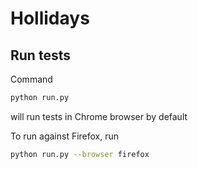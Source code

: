 # Hollidays

## Run tests
Command
```bash
python run.py
```
will run tests in Chrome browser by default

To run against Firefox, run
```bash
python run.py --browser firefox
```
